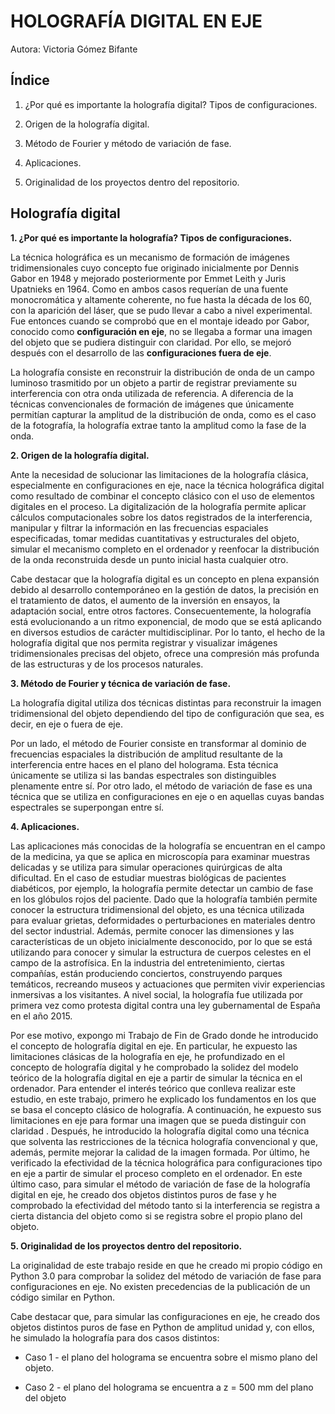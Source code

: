 # HOLOGRAFÍA DIGITAL EN EJE  
Autora: Victoria Gómez Bifante

## **Índice**

  

1. ¿Por qué es importante la holografía digital? Tipos de configuraciones.

2. Origen de la holografía digital.

3. Método de Fourier y método de variación de fase.

4. Aplicaciones.

5. Originalidad de los proyectos dentro del repositorio.

  
  

## **Holografía digital**

**1. ¿Por qué es importante la holografía? Tipos de configuraciones.**

La técnica holográfica es un mecanismo de formación de imágenes tridimensionales cuyo concepto fue originado inicialmente por Dennis Gabor en 1948 y mejorado posteriormente por Emmet Leith y Juris Upatnieks en 1964. Como en ambos casos requerían de una fuente monocromática y altamente coherente, no fue hasta la década de los 60, con la aparición del láser, que se pudo llevar a cabo a nivel experimental. Fue entonces cuando se comprobó que en el montaje ideado por Gabor, conocido como **configuración en eje**, no se llegaba a formar una imagen del objeto que se pudiera distinguir con claridad. Por ello, se mejoró después con el desarrollo de las **configuraciones fuera de eje**.

La holografía consiste en reconstruir la distribución de onda de un campo luminoso trasmitido por un objeto a partir de registrar previamente su interferencia con otra onda utilizada de referencia. A diferencia de la técnicas convencionales de formación de imágenes que únicamente permitían capturar la amplitud de la distribución de onda, como es el caso de la fotografía, la holografía extrae tanto la amplitud como la fase de la onda.

**2. Origen de la holografía digital.**

Ante la necesidad de solucionar las limitaciones de la holografía clásica, especialmente en configuraciones en eje, nace la técnica holográfica digital como resultado de combinar el concepto clásico con el uso de elementos digitales en el proceso. La digitalización de la holografía permite aplicar cálculos computacionales sobre los datos registrados de la interferencia, manipular y filtrar la información en las frecuencias espaciales especificadas, tomar medidas cuantitativas y estructurales del objeto,  simular el mecanismo completo en el ordenador y reenfocar la distribución de la onda reconstruida desde un punto inicial hasta cualquier otro.

Cabe destacar que la holografía digital es un concepto en plena expansión debido al desarrollo contemporáneo en la gestión de datos, la precisión en el tratamiento de datos, el aumento de la inversión en ensayos, la adaptación social, entre otros factores. Consecuentemente, la holografía está evolucionando a un ritmo exponencial, de modo que se está aplicando en diversos estudios de carácter multidisciplinar. Por lo tanto, el hecho de la holografía digital que nos permita registrar y visualizar imágenes tridimensionales precisas del objeto, ofrece una compresión más profunda de las estructuras y de los procesos naturales.

**3. Método de Fourier y técnica de variación de fase.**

La holografía digital utiliza dos técnicas distintas para reconstruir la imagen tridimensional del objeto dependiendo del tipo de configuración que sea, es decir, en eje o fuera de eje.

Por un lado, el método de Fourier consiste en transformar al dominio de frecuencias espaciales la distribución de amplitud resultante de la interferencia entre haces en el plano del holograma. Esta técnica únicamente se utiliza si las bandas espectrales son distinguibles plenamente entre sí. Por otro lado, el método de variación de fase es una técnica que se utiliza en configuraciones en eje o en aquellas cuyas bandas espectrales se superpongan entre sí.

**4. Aplicaciones.**

Las aplicaciones más conocidas de la holografía se encuentran en el campo de la medicina, ya que se aplica en microscopía para examinar muestras delicadas y se utiliza para simular operaciones quirúrgicas de alta dificultad. En el caso de estudiar muestras biológicas de pacientes diabéticos, por ejemplo, la holografía permite detectar un cambio de fase en los glóbulos rojos del paciente. Dado que la holografía también permite conocer la estructura tridimensional del objeto, es una técnica utilizada para evaluar grietas, deformidades o perturbaciones en materiales dentro del sector industrial. Además, permite conocer las dimensiones y las características de un objeto inicialmente desconocido, por lo que se está utilizando para conocer y simular la estructura de cuerpos celestes en el campo de la astrofísica. En la industria del entretenimiento, ciertas compañías, están produciendo conciertos, construyendo parques temáticos, recreando museos y actuaciones que permiten vivir experiencias inmersivas a los visitantes. A nivel social, la holografía fue utilizada por primera vez como protesta digital contra una ley gubernamental de España en el año 2015.

Por ese motivo, expongo mi Trabajo de Fin de Grado donde he introducido el concepto de holografía digital en eje. En particular, he expuesto las limitaciones clásicas de la holografía en eje, he profundizado en el concepto de holografía digital y he comprobado la solidez del modelo teórico de la holografía digital en eje a partir de simular la técnica en el ordenador. Para entender el interés teórico que conlleva realizar este estudio, en este trabajo, primero he explicado los fundamentos en los que se basa el concepto clásico de holografía. A continuación, he expuesto sus limitaciones en eje para formar una imagen que se pueda distinguir con claridad . Después, he introducido la holografía digital como una técnica que solventa las restricciones de la técnica holografía convencional y que, además, permite mejorar la calidad de la imagen formada. Por último, he verificado la efectividad de la técnica holográfica para configuraciones tipo en eje a partir de simular el proceso completo en el ordenador. En este último caso, para simular el método de variación de fase de la holografía digital en eje, he creado dos objetos distintos puros de fase y he comprobado la efectividad del método tanto si la interferencia se registra a cierta distancia del objeto como si se registra sobre el propio plano del objeto.

**5. Originalidad de los proyectos dentro del repositorio.**

La originalidad de este trabajo reside en que he creado mi propio código en Python 3.0 para comprobar la solidez del método de  variación de fase para configuraciones en eje. No existen precedencias de la publicación de un código similar en Python.

Cabe destacar que, para simular las configuraciones en eje, he creado dos objetos distintos puros de fase en Python de amplitud unidad y, con ellos, he simulado la holografía para dos casos distintos:

- Caso 1 - el plano del holograma se encuentra sobre el mismo plano del objeto.

- Caso 2 - el plano del holograma se encuentra a z = 500 mm del plano del objeto
